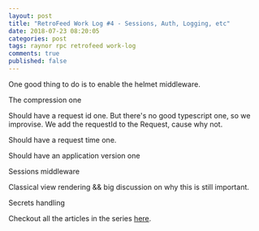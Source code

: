 ```yaml
---
layout: post
title: "RetroFeed Work Log #4 - Sessions, Auth, Logging, etc"
date: 2018-07-23 08:20:05
categories: post
tags: raynor rpc retrofeed work-log
comments: true
published: false
---
```


One good thing to do is to enable the helmet middleware.

The compression one

Should have a request id one. But there's no good typescript one, so we improvise. We add the requestId to the Request, cause why not.

Should have a request time one.

Should have an application version one

Sessions middleware

Classical view rendering && big discussion on why this is still important.

Secrets handling

Checkout all the articles in the series [here](https//horia141.com/retrofeed.html).
